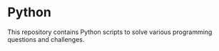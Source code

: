 # Python
This repository contains Python scripts to solve various programming questions and challenges.

